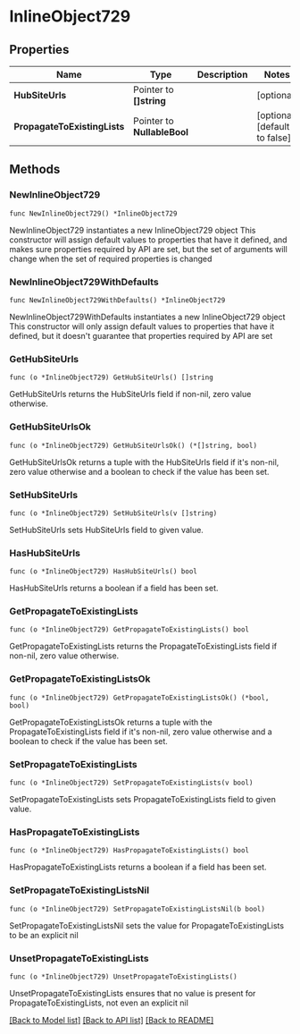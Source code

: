 # InlineObject729

## Properties

Name | Type | Description | Notes
------------ | ------------- | ------------- | -------------
**HubSiteUrls** | Pointer to **[]string** |  | [optional] 
**PropagateToExistingLists** | Pointer to **NullableBool** |  | [optional] [default to false]

## Methods

### NewInlineObject729

`func NewInlineObject729() *InlineObject729`

NewInlineObject729 instantiates a new InlineObject729 object
This constructor will assign default values to properties that have it defined,
and makes sure properties required by API are set, but the set of arguments
will change when the set of required properties is changed

### NewInlineObject729WithDefaults

`func NewInlineObject729WithDefaults() *InlineObject729`

NewInlineObject729WithDefaults instantiates a new InlineObject729 object
This constructor will only assign default values to properties that have it defined,
but it doesn't guarantee that properties required by API are set

### GetHubSiteUrls

`func (o *InlineObject729) GetHubSiteUrls() []string`

GetHubSiteUrls returns the HubSiteUrls field if non-nil, zero value otherwise.

### GetHubSiteUrlsOk

`func (o *InlineObject729) GetHubSiteUrlsOk() (*[]string, bool)`

GetHubSiteUrlsOk returns a tuple with the HubSiteUrls field if it's non-nil, zero value otherwise
and a boolean to check if the value has been set.

### SetHubSiteUrls

`func (o *InlineObject729) SetHubSiteUrls(v []string)`

SetHubSiteUrls sets HubSiteUrls field to given value.

### HasHubSiteUrls

`func (o *InlineObject729) HasHubSiteUrls() bool`

HasHubSiteUrls returns a boolean if a field has been set.

### GetPropagateToExistingLists

`func (o *InlineObject729) GetPropagateToExistingLists() bool`

GetPropagateToExistingLists returns the PropagateToExistingLists field if non-nil, zero value otherwise.

### GetPropagateToExistingListsOk

`func (o *InlineObject729) GetPropagateToExistingListsOk() (*bool, bool)`

GetPropagateToExistingListsOk returns a tuple with the PropagateToExistingLists field if it's non-nil, zero value otherwise
and a boolean to check if the value has been set.

### SetPropagateToExistingLists

`func (o *InlineObject729) SetPropagateToExistingLists(v bool)`

SetPropagateToExistingLists sets PropagateToExistingLists field to given value.

### HasPropagateToExistingLists

`func (o *InlineObject729) HasPropagateToExistingLists() bool`

HasPropagateToExistingLists returns a boolean if a field has been set.

### SetPropagateToExistingListsNil

`func (o *InlineObject729) SetPropagateToExistingListsNil(b bool)`

 SetPropagateToExistingListsNil sets the value for PropagateToExistingLists to be an explicit nil

### UnsetPropagateToExistingLists
`func (o *InlineObject729) UnsetPropagateToExistingLists()`

UnsetPropagateToExistingLists ensures that no value is present for PropagateToExistingLists, not even an explicit nil

[[Back to Model list]](../README.md#documentation-for-models) [[Back to API list]](../README.md#documentation-for-api-endpoints) [[Back to README]](../README.md)


